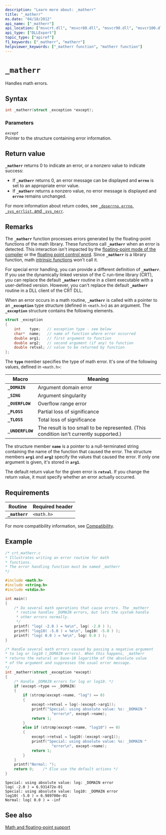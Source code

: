 ```yaml
---
description: "Learn more about: _matherr"
title: "_matherr"
ms.date: "04/18/2012"
api_name: ["_matherr"]
api_location: ["msvcrt.dll", "msvcr80.dll", "msvcr90.dll", "msvcr100.dll", "msvcr100_clr0400.dll", "msvcr110.dll", "msvcr110_clr0400.dll", "msvcr120.dll", "msvcr120_clr0400.dll", "ucrtbase.dll"]
api_type: ["DLLExport"]
topic_type: ["apiref"]
f1_keywords: ["_matherr", "matherr"]
helpviewer_keywords: ["_matherr function", "matherr function"]
---
```

# `_matherr`

Handles math errors.

## Syntax

```C
int _matherr(struct _exception *except);
```

### Parameters

*`except`*\
Pointer to the structure containing error information.

## Return value

**`_matherr`** returns 0 to indicate an error, or a nonzero value to indicate success:

- If **`_matherr`** returns 0, an error message can be displayed and **`errno`** is set to an appropriate error value.
- If **`_matherr`** returns a nonzero value, no error message is displayed and **`errno`** remains unchanged.

For more information about return codes, see [`_doserrno`, `errno`, `_sys_errlist`, and `_sys_nerr`](../errno-doserrno-sys-errlist-and-sys-nerr.md).

## Remarks

The **`_matherr`** function processes errors generated by the floating-point functions of the math library. These functions call **`_matherr`** when an error is detected. This interaction isn't impacted by the [floating-point mode of the compiler](../../build/reference/fp-specify-floating-point-behavior.md) or the [floating point control word](./control87-controlfp-control87-2.md). Since **`_matherr`** is a library function, math [intrinsic functions](../../intrinsics/compiler-intrinsics.md) won't call it.

For special error handling, you can provide a different definition of **`_matherr`**. If you use the dynamically linked version of the C run-time library (CRT), you can replace the default **`_matherr`** routine in a client executable with a user-defined version. However, you can't replace the default **`_matherr`** routine in a DLL client of the CRT DLL.

When an error occurs in a math routine, **`_matherr`** is called with a pointer to an **`_exception`** type structure (defined in `<math.h>`) as an argument. The **`_exception`** structure contains the following elements.

```C
struct _exception
{
    int    type;   // exception type - see below
    char*  name;   // name of function where error occurred
    double arg1;   // first argument to function
    double arg2;   // second argument (if any) to function
    double retval; // value to be returned by function
};
```

The **`type`** member specifies the type of math error. It's one of the following values, defined in `<math.h>`:

|Macro|Meaning|
|-|-|
| **`_DOMAIN`** | Argument domain error |
| **`_SING`** | Argument singularity |
| **`_OVERFLOW`** | Overflow range error |
| **`_PLOSS`** | Partial loss of significance |
| **`_TLOSS`** | Total loss of significance |
| **`_UNDERFLOW`** | The result is too small to be represented. (This condition isn't currently supported.) |

The structure member **`name`** is a pointer to a null-terminated string containing the name of the function that caused the error. The structure members **`arg1`** and **`arg2`** specify the values that caused the error. If only one argument is given, it's stored in **`arg1`**.

The default return value for the given error is **`retval`**. If you change the return value, it must specify whether an error actually occurred.

## Requirements

|Routine|Required header|
|-------------|---------------------|
|**`_matherr`**|`<math.h>`|

For more compatibility information, see [Compatibility](../compatibility.md).

## Example

```C
/* crt_matherr.c
* Illustrates writing an error routine for math
* functions. 
* The error handling function must be named _matherr
*/

#include <math.h>
#include <string.h>
#include <stdio.h>

int main()
{
    /* Do several math operations that cause errors. The _matherr
     * routine handles _DOMAIN errors, but lets the system handle
     * other errors normally.
     */
    printf( "log( -2.0 ) = %e\n", log( -2.0 ) );
    printf( "log10( -5.0 ) = %e\n", log10( -5.0 ) );
    printf( "log( 0.0 ) = %e\n", log( 0.0 ) );
}

/* Handle several math errors caused by passing a negative argument
* to log or log10 (_DOMAIN errors). When this happens, _matherr
* returns the natural or base-10 logarithm of the absolute value
* of the argument and suppresses the usual error message.
*/
int _matherr(struct _exception *except)
{
    /* Handle _DOMAIN errors for log or log10. */
    if (except->type == _DOMAIN)
    {
        if (strcmp(except->name, "log") == 0)
        {
            except->retval = log(-(except->arg1));
            printf("Special: using absolute value: %s: _DOMAIN "
                     "error\n", except->name);
            return 1;
        }
        else if (strcmp(except->name, "log10") == 0)
        {
            except->retval = log10(-(except->arg1));
            printf("Special: using absolute value: %s: _DOMAIN "
                     "error\n", except->name);
            return 1;
        }
    }
    printf("Normal: ");
    return 0;    /* Else use the default actions */
}
```

```Output
Special: using absolute value: log: _DOMAIN error
log( -2.0 ) = 6.931472e-01
Special: using absolute value: log10: _DOMAIN error
log10( -5.0 ) = 6.989700e-01
Normal: log( 0.0 ) = -inf
```

## See also

[Math and floating-point support](../floating-point-support.md)
